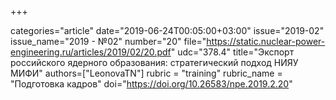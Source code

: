 +++

categories="article"
date="2019-06-24T00:05:00+03:00"
issue="2019-02"
issue_name="2019 - №02"
number="20"
file="https://static.nuclear-power-engineering.ru/articles/2019/02/20.pdf"
udc="378.4"
title="Экспорт российского ядерного образования: стратегический подход НИЯУ МИФИ"
authors=["LeonovaTN"]
rubric = "training"
rubric_name = "Подготовка кадров"
doi="https://doi.org/10.26583/npe.2019.2.20"